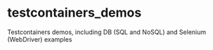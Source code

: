 # testcontainers_demos
Testcontainers demos, including DB (SQL and NoSQL) and Selenium (WebDriver) examples
